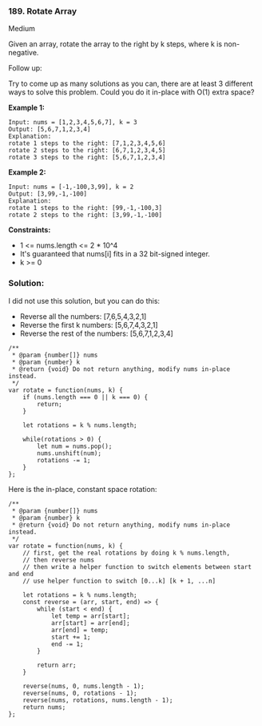 ### 189. Rotate Array
Medium

Given an array, rotate the array to the right by k steps, where k is non-negative.

Follow up:

Try to come up as many solutions as you can, there are at least 3 different ways to solve this problem.
Could you do it in-place with O(1) extra space?
 
**Example 1:**
```
Input: nums = [1,2,3,4,5,6,7], k = 3
Output: [5,6,7,1,2,3,4]
Explanation:
rotate 1 steps to the right: [7,1,2,3,4,5,6]
rotate 2 steps to the right: [6,7,1,2,3,4,5]
rotate 3 steps to the right: [5,6,7,1,2,3,4]
```

**Example 2:**
```
Input: nums = [-1,-100,3,99], k = 2
Output: [3,99,-1,-100]
Explanation: 
rotate 1 steps to the right: [99,-1,-100,3]
rotate 2 steps to the right: [3,99,-1,-100]
``` 

**Constraints:**
- 1 <= nums.length <= 2 * 10^4
- It's guaranteed that nums[i] fits in a 32 bit-signed integer.
- k >= 0

### Solution:

I did not use this solution, but you can do this:
- Reverse all the numbers: [7,6,5,4,3,2,1]
- Reverse the first k numbers: [5,6,7,4,3,2,1]
- Reverse the rest of the numbers: [5,6,7,1,2,3,4]

```
/**
 * @param {number[]} nums
 * @param {number} k
 * @return {void} Do not return anything, modify nums in-place instead.
 */
var rotate = function(nums, k) {
    if (nums.length === 0 || k === 0) {
        return;
    }
     
    let rotations = k % nums.length;
    
    while(rotations > 0) {
        let num = nums.pop();
        nums.unshift(num);
        rotations -= 1;
    }
};
```

Here is the in-place, constant space rotation:
```
/**
 * @param {number[]} nums
 * @param {number} k
 * @return {void} Do not return anything, modify nums in-place instead.
 */
var rotate = function(nums, k) {
    // first, get the real rotations by doing k % nums.length, 
    // then reverse nums
    // then write a helper function to switch elements between start and end
    // use helper function to switch [0...k] [k + 1, ...n]
    
    let rotations = k % nums.length;
    const reverse = (arr, start, end) => {
        while (start < end) {
            let temp = arr[start];
            arr[start] = arr[end];
            arr[end] = temp;
            start += 1;
            end -= 1;
        }
        
        return arr;
    }
    
    reverse(nums, 0, nums.length - 1);
    reverse(nums, 0, rotations - 1);
    reverse(nums, rotations, nums.length - 1);
    return nums;
};
```
